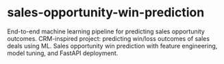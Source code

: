 # sales-opportunity-win-prediction
End-to-end machine learning pipeline for predicting sales opportunity outcomes.  CRM-inspired project: predicting win/loss outcomes of sales deals using ML.  Sales opportunity win prediction with feature engineering, model tuning, and FastAPI deployment.
